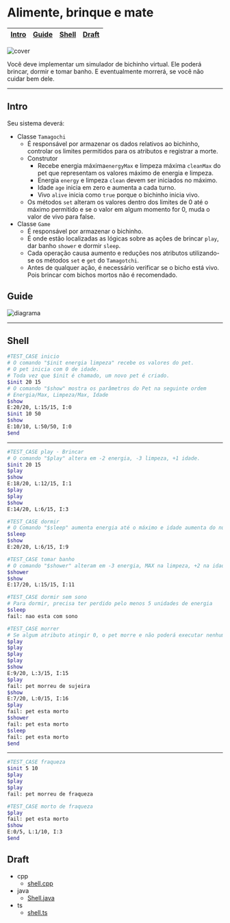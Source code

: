 # Alimente, brinque e mate

<!-- toch -->
[Intro](#intro) | [Guide](#guide) | [Shell](#shell) | [Draft](#draft)
-- | -- | -- | --
<!-- toch -->

![cover](https://raw.githubusercontent.com/qxcodepoo/arcade/master/base/tamagotchi/cover.jpg)

Você deve implementar um simulador de bichinho virtual. Ele poderá brincar, dormir e tomar banho. E eventualmente morrerá, se você não cuidar bem dele.

***

## Intro

Seu sistema deverá:

- Classe `Tamagochi`
  - É responsável por armazenar os dados relativos ao bichinho, controlar os limites permitidos para os atributos e registrar a morte.
  - Construtor
    - Recebe energia máxima`energyMax` e limpeza máxima `cleanMax` do pet que representam os valores máximo de energia e limpeza.
    - Energia `energy` e limpeza `clean` devem ser iniciados no máximo.
    - Idade `age` inicia em zero e aumenta a cada turno.
    - Vivo `alive` inicia como `true` porque o bichinho inicia vivo.
  - Os métodos `set` alteram os valores dentro dos limites de 0 até o máximo permitido e se o valor em algum momento for 0, muda o valor de vivo para false.
- Classe `Game`
  - É responsável por armazenar o bichinho.
  - É onde estão localizadas as lógicas sobre as ações de brincar `play`, dar banho `shower` e dormir `sleep`.
  - Cada operação causa aumento e reduções nos atributos utilizando-se os métodos `set` e `get` do `Tamagotchi`.
  - Antes de qualquer ação, é necessário verificar se o bicho está vivo. Pois brincar com bichos mortos não é recomendado.

## Guide

![diagrama](https://raw.githubusercontent.com/qxcodepoo/arcade/master/base/tamagotchi/diagrama.png)

***

## Shell

```bash
#TEST_CASE inicio
# O comando "$init energia limpeza" recebe os valores do pet.
# O pet inicia com 0 de idade.
# Toda vez que $init é chamado, um novo pet é criado.
$init 20 15
# O comando "$show" mostra os parâmetros do Pet na seguinte ordem
# Energia/Max, Limpeza/Max, Idade
$show
E:20/20, L:15/15, I:0
$init 10 50
$show
E:10/10, L:50/50, I:0
$end
```

***

```bash
#TEST_CASE play - Brincar 
# O comando "$play" altera em -2 energia, -3 limpeza, +1 idade.
$init 20 15
$play
$show
E:18/20, L:12/15, I:1
$play
$play
$show
E:14/20, L:6/15, I:3

#TEST_CASE dormir
# O Comando "$sleep" aumenta energia até o máximo e idade aumenta do número de turnos que o pet dormiu.
$sleep
$show
E:20/20, L:6/15, I:9

#TEST_CASE tomar banho
# O comando "$shower" alteram em -3 energia, MAX na limpeza, +2 na idade.
$shower
$show
E:17/20, L:15/15, I:11

#TEST_CASE dormir sem sono
# Para dormir, precisa ter perdido pelo menos 5 unidades de energia
$sleep
fail: nao esta com sono

#TEST_CASE morrer
# Se algum atributo atingir 0, o pet morre e não poderá executar nenhuma ação
$play
$play
$play
$play
$show
E:9/20, L:3/15, I:15
$play
fail: pet morreu de sujeira
$show
E:7/20, L:0/15, I:16
$play
fail: pet esta morto
$shower
fail: pet esta morto
$sleep
fail: pet esta morto
$end
```

***

```bash
#TEST_CASE fraqueza
$init 5 10
$play
$play
$play
fail: pet morreu de fraqueza

#TEST_CASE morto de fraqueza
$play
fail: pet esta morto
$show
E:0/5, L:1/10, I:3
$end
```

## Draft

<!-- links .cache/draft -->
- cpp
  - [shell.cpp](https://github.com/qxcodepoo/arcade/blob/master/base/tamagotchi/.cache/draft/cpp/shell.cpp)
- java
  - [Shell.java](https://github.com/qxcodepoo/arcade/blob/master/base/tamagotchi/.cache/draft/java/Shell.java)
- ts
  - [shell.ts](https://github.com/qxcodepoo/arcade/blob/master/base/tamagotchi/.cache/draft/ts/shell.ts)
<!-- links -->

